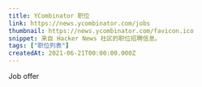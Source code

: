 ```yaml
---
title: YCombinator 职位
link: https://news.ycombinator.com/jobs
thumbnail: https://news.ycombinator.com/favicon.ico
snippet: 来自 Hacker News 社区的职位招聘信息。
tags: ["职位列表"]
createdAt: 2021-06-21T00:00:00.000Z
---
```

Job offer
